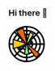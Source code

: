 ### Hi there 👋

<!--
**nahirmaraz/nahirmaraz** is a ✨ _special_ ✨ repository because its `README.md` (this file) appears on your GitHub profile.

Here are some ideas to get you started:

- 🔭 I’m currently working on ...
- 🌱 I’m currently learning ...
- 👯 I’m looking to collaborate on ...
- 🤔 I’m looking for help with ...
- 💬 Ask me about ...
- 📫 How to reach me: ...
- 😄 Pronouns: ...
- ⚡ Fun fact: ...
-->


<svg width="72" height="72" viewBox="0 0 72 72" fill="none" xmlns="http://www.w3.org/2000/svg">
<path d="M70.4531 36H1.54688M60.6094 11.3906L11.3906 60.6094M60.6094 60.6094L11.3906 11.3906M36 1.54688V70.4531M35.4531 1.54688C26.3641 1.69116 17.7004 5.42159 11.3497 11.9254C4.99892 18.4292 1.47582 27.1792 1.54796 36.2691C1.62011 45.359 5.28166 54.052 11.7348 60.4542C18.188 66.8563 26.9098 70.4488 36 70.4488C45.0902 70.4488 53.812 66.8563 60.2652 60.4542C66.7183 54.052 70.3799 45.359 70.452 36.2691C70.5242 27.1792 67.0011 18.4292 60.6503 11.9254C54.2996 5.42159 45.6359 1.69116 36.5469 1.54688H35.4531ZM35.4531 9.20312C28.395 9.3472 21.6788 12.2707 16.7639 17.3384C11.849 22.4061 9.13248 29.2086 9.20452 36.2679C9.27656 43.3271 12.1314 50.0727 17.1487 55.0391C22.166 60.0055 28.9404 62.7913 36 62.7913C43.0596 62.7913 49.834 60.0055 54.8513 55.0391C59.8686 50.0727 62.7234 43.3271 62.7955 36.2679C62.8675 29.2086 60.151 22.4061 55.2361 17.3384C50.3212 12.2707 43.605 9.3472 36.5469 9.20312H35.4531ZM35.4531 16.8594C30.4261 17.0031 25.6577 19.1194 22.1786 22.7509C18.6996 26.3823 16.7895 31.2371 16.8613 36.2657C16.9332 41.2942 18.9812 46.0924 22.5626 49.623C26.144 53.1536 30.971 55.1328 36 55.1328C41.029 55.1328 45.856 53.1536 49.4374 49.623C53.0188 46.0924 55.0668 41.2942 55.1387 36.2657C55.2105 31.2371 53.3004 26.3823 49.8214 22.7509C46.3424 19.1194 41.5739 17.0031 36.5469 16.8594H35.4531ZM35.4531 24.5156C32.458 24.6584 29.6376 25.9669 27.5944 28.1615C25.5513 30.3562 24.4475 33.2629 24.5189 36.2605C24.5903 39.2581 25.8313 42.1089 27.9766 44.2038C30.122 46.2986 33.0015 47.4713 36 47.4713C38.9985 47.4713 41.878 46.2986 44.0234 44.2038C46.1687 42.1089 47.4097 39.2581 47.4811 36.2605C47.5525 33.2629 46.4487 30.3562 44.4056 28.1615C42.3624 25.9669 39.542 24.6584 36.5469 24.5156H35.4531ZM35.4531 32.1719C34.4952 32.3101 33.6253 32.8061 33.0183 33.5599C32.4113 34.3138 32.1124 35.2695 32.1817 36.2349C32.251 37.2002 32.6834 38.1035 33.3918 38.7629C34.1003 39.4223 35.0322 39.7889 36 39.7889C36.9678 39.7889 37.8997 39.4223 38.6082 38.7629C39.3166 38.1035 39.749 37.2002 39.8183 36.2349C39.8876 35.2695 39.5887 34.3138 38.9817 33.5599C38.3748 32.8061 37.5048 32.3101 36.5469 32.1719H35.4531Z" stroke="black" stroke-width="3"/>
<path d="M29.3139 5.13246L29.0115 3.92307L27.8965 4.48057L16.959 9.94932L15.8949 10.4814L16.6021 11.4381L35.078 36.4349L35.1102 36.5641L35.2701 36.6949L53.7896 61.7506L54.4798 62.6844L55.3009 61.8634L60.7696 56.3946L61.5509 55.6133L60.6957 54.9135L36.8898 35.4359L29.3139 5.13246Z" fill="#FF6600" stroke="black" stroke-width="2"/>
<path d="M10.5824 27.3854L9.29688 27.0025V28.3438V43.6562V44.9975L10.5824 44.6146L36.2855 36.9584L39.5029 36L36.2855 35.0416L10.5824 27.3854Z" fill="#FFCC00" stroke="black" stroke-width="2"/>
<path d="M39.2812 56.1406H40.4673L40.2669 54.9717L36.9856 35.831H35.0144L31.7331 54.9717L31.5327 56.1406H32.7188H39.2812Z" fill="#77FF77" stroke="black" stroke-width="2"/>
<path d="M35.049 35.6909L36.8466 36.5322L48.8779 17.3915L49.4396 16.4979L48.5169 15.9852L43.595 13.2508L42.5336 12.6612L42.1583 13.8159L35.049 35.6909Z" fill="#CCFF33" stroke="black" stroke-width="2"/>
<path d="M35.6061 35.0809L35.6619 35.2835L35.5528 35.1056L21.334 42.2149L20.2623 42.7508L20.9812 43.7094L22.6219 45.8969L23.2177 46.6913L24.0163 46.1011L36.3874 36.9572L44.3353 35.8975L45.4447 35.7496L45.1733 34.6637L44.6264 32.4762L44.3416 31.3371L43.2623 31.7996L35.6061 35.0809Z" fill="#0044FF" stroke="black" stroke-width="2"/>
</svg>
